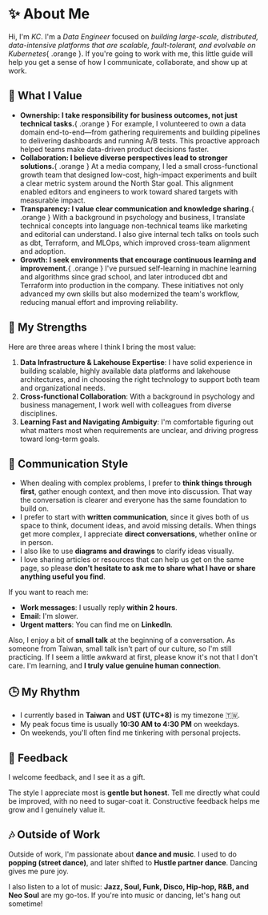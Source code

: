 # ✨ About Me

Hi, I'm *KC*. I'm a *Data Engineer* focused on *building large-scale, distributed, data-intensive platforms that are scalable, fault-tolerant, and evolvable on Kubernetes*{ .orange }. If you're going to work with me, this little guide will help you get a sense of how I communicate, collaborate, and show up at work.

## 🌱 What I Value

- **Ownership: I take responsibility for business outcomes, not just technical tasks.**{ .orange } For example, I volunteered to own a data domain end-to-end—from gathering requirements and building pipelines to delivering dashboards and running A/B tests. This proactive approach helped teams make data-driven product decisions faster.
- **Collaboration: I believe diverse perspectives lead to stronger solutions.**{ .orange } At a media company, I led a small cross-functional growth team that designed low-cost, high-impact experiments and built a clear metric system around the North Star goal. This alignment enabled editors and engineers to work toward shared targets with measurable impact.
- **Transparency: I value clear communication and knowledge sharing.**{ .orange } With a background in psychology and business, I translate technical concepts into language non-technical teams like marketing and editorial can understand. I also give internal tech talks on tools such as dbt, Terraform, and MLOps, which improved cross-team alignment and adoption.
- **Growth: I seek environments that encourage continuous learning and improvement.**{ .orange } I've pursued self-learning in machine learning and algorithms since grad school, and later introduced dbt and Terraform into production in the company. These initiatives not only advanced my own skills but also modernized the team's workflow, reducing manual effort and improving reliability.

## 🚀 My Strengths

Here are three areas where I think I bring the most value:

1. **Data Infrastructure & Lakehouse Expertise**: I have solid experience in building scalable, highly available data platforms and lakehouse architectures, and in choosing the right technology to support both team and organizational needs.
2. **Cross-functional Collaboration**: With a background in psychology and business management, I work well with colleagues from diverse disciplines.
3. **Learning Fast and Navigating Ambiguity**: I'm comfortable figuring out what matters most when requirements are unclear, and driving progress toward long-term goals.

## 💬 Communication Style

- When dealing with complex problems, I prefer to **think things through first**, gather enough context, and then move into discussion. That way the conversation is clearer and everyone has the same foundation to build on.
- I prefer to start with **written communication**, since it gives both of us space to think, document ideas, and avoid missing details. When things get more complex, I appreciate **direct conversations**, whether online or in person.
- I also like to use **diagrams and drawings** to clarify ideas visually.
- I love sharing articles or resources that can help us get on the same page, so please **don't hesitate to ask me to share what I have or share anything useful you find**.

If you want to reach me:

- **Work messages**: I usually reply **within 2 hours**.
- **Email**: I'm slower.
- **Urgent matters**: You can find me on **LinkedIn**.

Also, I enjoy a bit of **small talk** at the beginning of a conversation. As someone from Taiwan, small talk isn't part of our culture, so I'm still practicing. If I seem a little awkward at first, please know it's not that I don't care. I'm learning, and **I truly value genuine human connection**.

## 🕒 My Rhythm

- I currently based in **Taiwan** and **UST (UTC+8)** is my timezone 🇹🇼.
- My peak focus time is usually **10:30 AM to 4:30 PM** on weekdays.
- On weekends, you'll often find me tinkering with personal projects.


## 🙌 Feedback

I welcome feedback, and I see it as a gift.

The style I appreciate most is **gentle but honest**. Tell me directly what could be improved, with no need to sugar-coat it. Constructive feedback helps me grow and I genuinely value it.


## 🎶 Outside of Work

Outside of work, I'm passionate about **dance and music**. I used to do **popping (street dance)**, and later shifted to **Hustle partner dance**. Dancing gives me pure joy.

I also listen to a lot of music: **Jazz, Soul, Funk, Disco, Hip-hop, R\&B, and Neo Soul** are my go-tos. If you're into music or dancing, let's hang out sometime!


<!-- ## Education

| Period               | Role                         | Institution         | Location         |
|----------------------|------------------------------|---------------------|------------------|
| Sep 2019 - Feb 2020  | Big Data Engineering Trainee | III                 | Taipei, Taiwan   |
| Jul 2017 - May 2023  | M.B.A.                       | NCCU                | Taipei, Taiwan   |
| Sep 2013 - Jun 2017  | B.S. Psychology              | CCU                 | Chiayi, Taiwan   | -->
